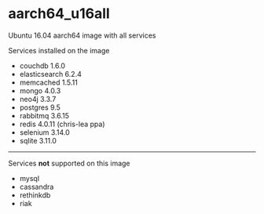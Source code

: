 # aarch64_u16all
Ubuntu 16.04 aarch64 image with all services

Services installed on the image
- couchdb 1.6.0
- elasticsearch 6.2.4
- memcached 1.5.11
- mongo 4.0.3
- neo4j 3.3.7
- postgres 9.5
- rabbitmq 3.6.15
- redis 4.0.11 (chris-lea ppa)
- selenium 3.14.0
- sqlite 3.11.0


---

Services **not** supported on this image 
- mysql
- cassandra
- rethinkdb
- riak
